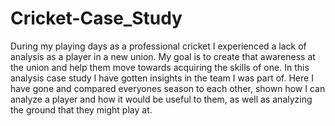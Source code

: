 # Cricket-Case_Study
During my playing days as a professional cricket I experienced a lack of analysis as a player in a new union.
My goal is to create that awareness at the union and help them move towards acquiring the skills of one. 
In this analysis case study I have gotten insights in the team I was part of. Here I have gone and compared everyones season to each other, shown how I can analyze a player and how it would be useful to them, as well as analyzing the ground that they might play at.
